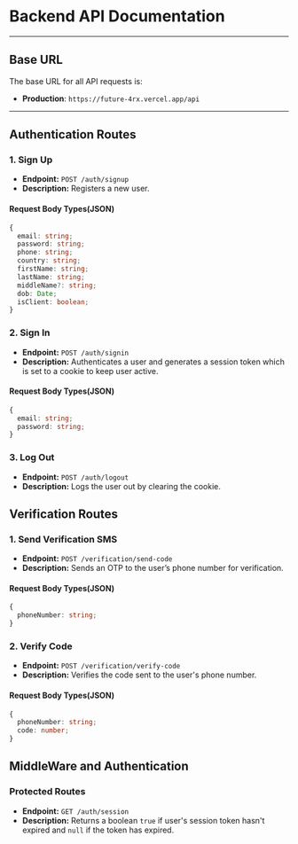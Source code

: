 # **Backend API Documentation**

---

## **Base URL**
The base URL for all API requests is:

- **Production**: `https://future-4rx.vercel.app/api`

---

## **Authentication Routes**

### **1. Sign Up**
- **Endpoint:** `POST /auth/signup`
- **Description:** Registers a new user.

#### **Request Body Types(JSON)**
```typescript
{
  email: string;
  password: string;
  phone: string;
  country: string;
  firstName: string;
  lastName: string;
  middleName?: string;
  dob: Date;
  isClient: boolean;
}
```

### **2. Sign In**
- **Endpoint:** `POST /auth/signin`
- **Description:** Authenticates a user and generates a session token which is set to a cookie to keep user active.

#### **Request Body Types(JSON)**
```typescript
{
  email: string;
  password: string;
}
```

### **3. Log Out**
- **Endpoint:** `POST /auth/logout`
- **Description:** Logs the user out by clearing the cookie.

## **Verification Routes**

### **1. Send Verification SMS**
- **Endpoint:** `POST /verification/send-code`
- **Description:** Sends an OTP to the user’s phone number for verification.

#### **Request Body Types(JSON)**
```typescript
{
  phoneNumber: string;
}
```

### **2. Verify Code**
- **Endpoint:** `POST /verification/verify-code`
- **Description:** Verifies the code sent to the user's phone number.

#### **Request Body Types(JSON)**
```typescript
{
  phoneNumber: string;
  code: number;
}
```

## **MiddleWare and Authentication**

### **Protected Routes**
- **Endpoint:** `GET /auth/session`
- **Description:** Returns a boolean ```true``` if user's session token hasn't expired and ```null``` if the token has expired.